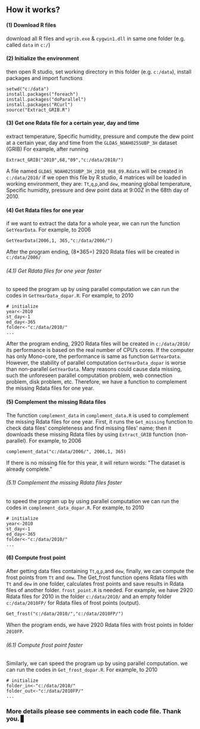 ## How it works?

#### (1) Download R files
download all R files and `wgrib.exe` & `cygwin1.dll` in same one folder (e.g. called `data` in `c:/`)

#### (2) Initialize the environment
then open R studio, set working directory in this folder (e.g. `c:/data`), install packages and import functions

 	setwd("c:/data")
 	install.packages("foreach")
  	install.packages("doParallel")
  	install.packages("RCurl")
 	source("Extract_GRIB.R")

#### (3) Get one Rdata file for a certain year, day and time
extract temperature, Specific humidity, pressure and compute the dew point at a certain year, day and time from the `GLDAS_NOAH025SUBP_3H` dataset (GRIB) For example, after running

	Extract_GRIB("2010",68,"09","c:/data/2010/")


A file named `GLDAS_NOAH025SUBP_3H_2010_068_09.Rdata` will be created in `c:/data/2010/` if we open this file by R studio, 4 matrices will be loaded in working environment, they are: `Tt`,`q`,`p`,and `dew`, meaning global temperature, Specific humidity, pressure and dew point data at 9:00Z in the 68th day of 2010.

#### (4) Get Rdata files for one year
if we want to extract the data for a whole year, we can run the function `GetYearData`. For example, to 2006

	GetYearData(2006,1, 365,"c:/data/2006/")
 
After the program ending, (8*365=) 2920 Rdata files will be created in `c:/data/2006/`
 
###### (4.1) Get Rdata files for one year faster
to speed the program up by using parallel computation
we can run the codes in `GetYearData_dopar.R`. For example, to 2010

	# initialize
  	year<-2010
  	st_day<-1
  	ed_day<-365
  	folder<-"c:/data/2010/"
  	...

After the program ending, 2920 Rdata files will be created in `c:/data/2010/`
its performance is based on the real number of CPU’s cores. If the computer has only Mono-core, the performance is same as function `GetYearData`.
However, the stability of parallel computation `GetYearData_dopar` is worse than non-parallel `GetYearData`. Many reasons could cause data missing, such the unforeseen parallel computation problem, web connection problem, disk problem, etc. Therefore, we have a function to complement the missing Rdata files for one year.

#### (5) Complement the missing Rdata files
The function `complement_data` in `complement_data.R` is used to complement the missing Rdata files for one year. 
First, it runs the `Get_missing` function to check data files' completeness and find missing files' name; then it downloads these missing Rdata files by using `Extract_GRIB` function (non-parallel). For example, to 2006

	complement_data("c:/data/2006/", 2006,1, 365)

If there is no missing file for this year, it will return words: "The dataset is already complete."

###### (5.1) Complement the missing Rdata files faster
to speed the program up by using parallel computation
we can run the codes in `complement_data_dopar.R`. For example, to 2010

	# initialize
  	year<-2010
  	st_day<-1
  	ed_day<-365
  	folder<-"c:/data/2010/"
  	...

#### (6) Compute frost point
After getting data files containing `Tt`,`q`,`p`,and `dew`, finally, we can compute the frost points from `Tt` and `dew`.
The Get_frost function opens Rdata files with `Tt` and `dew` in one folder, calculates frost points and save results in Rdata files of another folder. `frost_point.R` is needed.
For example, we have 2920 Rdata files for 2010 in the folder `c:/data/2010/` and an empty folder `c:/data/2010FP/` for Rdata files of frost points (output).

	Get_frost("c:/data/2010/","c:/data/2010FP/")

When the program ends, we have 2920 Rdata files with frost points in folder `2010FP`.

###### (6.1) Compute frost point faster
Similarly, we can speed the program up by using parallel computation.
we can run the codes in `Get_frost_dopar.R`. For example, to 2010

	# initialize
	folder_in<-"c:/data/2010/"
	folder_out<-"c:/data/2010FP/"
	...

### More details please see comments in each code file. Thank you. ▋
